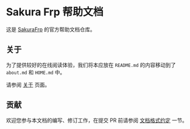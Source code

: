 # Sakura Frp 帮助文档

这是 [SakuraFrp](https://www.natfrp.com/) 的官方帮助文档仓库。

## 关于

为了提供较好的在线阅读体验，我们将本应放在 `README.md` 的内容移动到了 `about.md` 和 `HOME.md` 中。

请参阅 [关于](https://doc.natfrp.com/#/about) 页面。

## 贡献

欢迎您参与本文档的编写、修订工作，在提交 PR 前请参阅 [文档格式约定](https://doc.natfrp.com/#/style) 一节。
